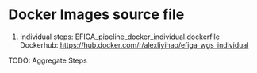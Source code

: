 # Docker Images source file

1. Individual steps:
EFIGA_pipeline_docker_individual.dockerfile
Dockerhub: https://hub.docker.com/r/alexliyihao/efiga_wgs_individual

TODO: Aggregate Steps
